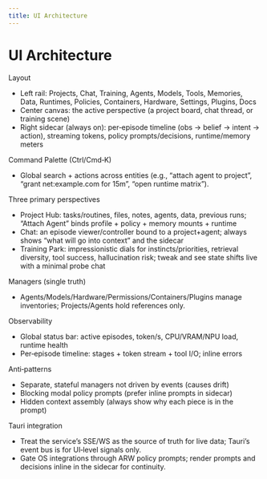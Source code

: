 ```yaml
---
title: UI Architecture
---
```


# UI Architecture

Layout
- Left rail: Projects, Chat, Training, Agents, Models, Tools, Memories, Data, Runtimes, Policies, Containers, Hardware, Settings, Plugins, Docs
- Center canvas: the active perspective (a project board, chat thread, or training scene)
- Right sidecar (always on): per‑episode timeline (obs → belief → intent → action), streaming tokens, policy prompts/decisions, runtime/memory meters

Command Palette (Ctrl/Cmd‑K)
- Global search + actions across entities (e.g., “attach agent to project”, “grant net:example.com for 15m”, “open runtime matrix”).

Three primary perspectives
- Project Hub: tasks/routines, files, notes, agents, data, previous runs; “Attach Agent” binds profile + policy + memory mounts + runtime
- Chat: an episode viewer/controller bound to a project+agent; always shows “what will go into context” and the sidecar
- Training Park: impressionistic dials for instincts/priorities, retrieval diversity, tool success, hallucination risk; tweak and see state shifts live with a minimal probe chat

Managers (single truth)
- Agents/Models/Hardware/Permissions/Containers/Plugins manage inventories; Projects/Agents hold references only.

Observability
- Global status bar: active episodes, token/s, CPU/VRAM/NPU load, runtime health
- Per‑episode timeline: stages + token stream + tool I/O; inline errors

Anti‑patterns
- Separate, stateful managers not driven by events (causes drift)
- Blocking modal policy prompts (prefer inline prompts in sidecar)
- Hidden context assembly (always show why each piece is in the prompt)

Tauri integration
- Treat the service’s SSE/WS as the source of truth for live data; Tauri’s event bus is for UI‑level signals only.
- Gate OS integrations through ARW policy prompts; render prompts and decisions inline in the sidecar for continuity.
